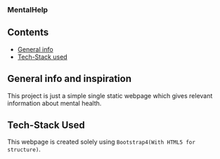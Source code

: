 ### MentalHelp
## Contents
* [General info](#general-info)
* [Tech-Stack used](#technologies)

## General info and inspiration
This project is just a simple single static webpage which gives relevant information about mental health.

## Tech-Stack Used
This webpage is created solely using `Bootstrap4(With HTML5 for structure)`.

